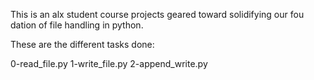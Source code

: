 This is an alx student course projects geared toward solidifying our fou dation of file handling in python.

These are the different tasks done:

0-read_file.py 1-write_file.py 2-append_write.py
